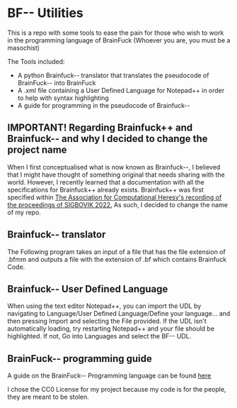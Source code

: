 # BF-- Utilities

This is a repo with some tools to ease the pain for those who wish to work in the programming language of BrainFuck (Whoever you are, you must be a masochist)

The Tools included:
* A python Brainfuck-- translator that translates the pseudocode of BrainFuck-- into BrainFuck
* A .xml file containing a User Defined Language for Notepad++ in order to help with syntax highlighting
* A guide for programming in the pseudocode of Brainfuck--

## IMPORTANT! Regarding Brainfuck++ and Brainfuck-- and why I decided to change the project name

When I first conceptualised what is now known as Brainfuck--, I believed that I might have thought of something original that needs sharing with the world. However, I recently learned that a documentation with all the specifications for Brainfuck++ already exists.
Brainfuck++ was first specified within [The Association for Computational Heresy's recording of the proceedings of SIGBOVIK 2022.](https://sigbovik.org/2022/proceedings.pdf)
As such, I decided to change the name of my repo.

## Brainfuck-- translator

The Following program takes an input of a file that has the file extension of .bfmm and outputs a file with the extension of .bf which contains Brainfuck Code.

## Brainfuck-- User Defined Language

When using the text editor Notepad++, you can import the UDL by navigating to Language/User Defined Language/Define your language... and then pressing Import and selecting the File provided.
If the UDL isn't automatically loading, try restarting Notepad++ and your file should be highlighted. If not, Go into Languages and select the BF-- UDL.

## BrainFuck-- programming guide

A guide on the BrainFuck-- Programming language can be found [here](BrainFuckMinusMinus.md)

I chose the CC0 License for my project because my code is for the people, they are meant to be stolen.
